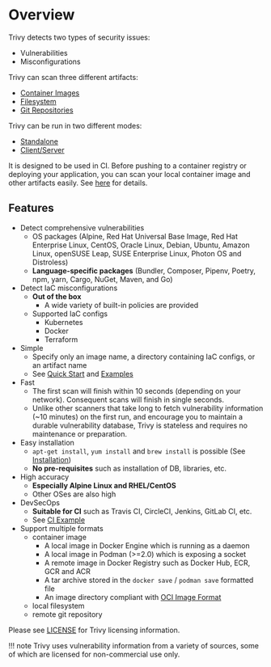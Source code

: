 # Overview

Trivy detects two types of security issues:

- Vulnerabilities
- Misconfigurations

Trivy can scan three different artifacts:

- [Container Images](./scanning/image.md)
- [Filesystem](./scanning/filesystem.md)
- [Git Repositories](./scanning/git-repository.md)

Trivy can be run in two different modes:

- [Standalone](./modes/standalone.md)
- [Client/Server](./modes/client-server.md)

It is designed to be used in CI. Before pushing to a container registry or deploying your application, you can scan your local container image and other artifacts easily.
See [here](./integrations/index.md) for details.

## Features

- Detect comprehensive vulnerabilities
    - OS packages (Alpine, Red Hat Universal Base Image, Red Hat Enterprise Linux, CentOS, Oracle Linux, Debian, Ubuntu, Amazon Linux, openSUSE Leap, SUSE Enterprise Linux, Photon OS and Distroless)
    - **Language-specific packages** (Bundler, Composer, Pipenv, Poetry, npm, yarn, Cargo, NuGet, Maven, and Go)
- Detect IaC misconfigurations
    - **Out of the box**
        - A wide variety of built-in policies are provided
    - Supported IaC configs
        - Kubernetes
        - Docker  
        - Terraform
- Simple
    - Specify only an image name, a directory containing IaC configs, or an artifact name
    - See [Quick Start](quickstart.md) and [Examples](examples/index.md)
- Fast
    - The first scan will finish within 10 seconds (depending on your network). Consequent scans will finish in single seconds.
    - Unlike other scanners that take long to fetch vulnerability information (~10 minutes) on the first run, and encourage you to maintain a durable vulnerability database, Trivy is stateless and requires no maintenance or preparation.
- Easy installation
    - `apt-get install`, `yum install` and `brew install` is possible (See [Installation](getting-started/installation.md))
    - **No pre-requisites** such as installation of DB, libraries, etc.
- High accuracy
    - **Especially Alpine Linux and RHEL/CentOS**
    - Other OSes are also high
- DevSecOps
    - **Suitable for CI** such as Travis CI, CircleCI, Jenkins, GitLab CI, etc.
    - See [CI Example](integrations/index.md)
- Support multiple formats
    - container image
        - A local image in Docker Engine which is running as a daemon
        - A local image in Podman (>=2.0) which is exposing a socket
        - A remote image in Docker Registry such as Docker Hub, ECR, GCR and ACR
        - A tar archive stored in the `docker save` / `podman save` formatted file
        - An image directory compliant with [OCI Image Format](https://github.com/opencontainers/image-spec)
    - local filesystem
    - remote git repository

Please see [LICENSE](https://github.com/aquasecurity/trivy/blob/main/LICENSE) for Trivy licensing information.

!!! note
    Trivy uses vulnerability information from a variety of sources, some of which are licensed for non-commercial use only.
